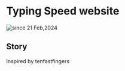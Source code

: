 # Typing Speed website
<img src="https://komarev.com/ghpvc/?username=test-speed&label=test-your-speed&color=0e75b6&style=flat" alt="since 21 Feb,2024" />

## Story
Inspired by tenfastfingers
